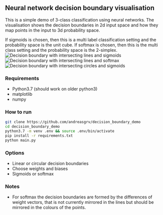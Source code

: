 ## Neural network decision boundary visualisation

This is a simple demo of 3-class classification using neural networks.
The visualisation shows the decision boundaries in 2d input space and how they map points in the input to 3d probability space.

If sigmoids is chosen, then this is a multi label classification setting and the probability space is the unit cube.
If softmax is chosen, then this is the multi class setting and the probability space is the 2-simplex.
![Decision boundary with intersecting lines and sigmoids](http://grv.overfit.xyz/lines.jpg)
![Decision boundary with intersecting lines and softmax](http://grv.overfit.xyz/softmax.jpg)
![Decision boundary with intersecting circles and sigmoids](http://grv.overfit.xyz/circles.jpg)


### Requirements

* Python3.7 (should work on older python3)
* matplotlib
* numpy


### How to run

``` bash
git clone https://github.com/andreasgrv/decision_boundary_demo
cd decision_boundary_demo
python3.7 -m venv .env && source .env/bin/activate
pip install -r requirements.txt
python main.py
```

### Options

* Linear or circular decision boundaries
* Choose weights and biases
* Sigmoids or softmax


### Notes

* For softmax the decision boundaries are formed by the differences of weight vectors, that is not currently mirrored in the lines but should be mirrored in the colours of the points.
